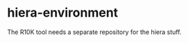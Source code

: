 hiera-environment
=================

The R10K tool needs a separate repository for the hiera stuff.
